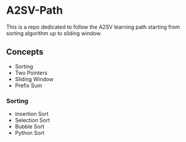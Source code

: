 # A2SV-Path
This is a repo dedicated to follow the A2SV learning path starting from sorting algorithm up to sliding window.

## Concepts
* Sorting
* Two Pointers
* Sliding Window
* Prefix Sum

### Sorting
* Insertion Sort
* Selection Sort
* Bubble Sort
* Python Sort
